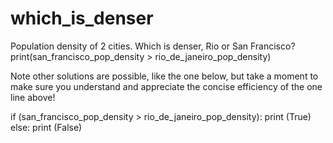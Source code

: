 # which_is_denser
Population density of 2 cities.
Which is denser, Rio or San Francisco?
print(san_francisco_pop_density > rio_de_janeiro_pop_density)

Note other solutions are possible, like the one below, but take a moment to make sure you understand and appreciate the concise efficiency of the one line above!

if (san_francisco_pop_density > rio_de_janeiro_pop_density):
    print (True)
else:
    print (False)
